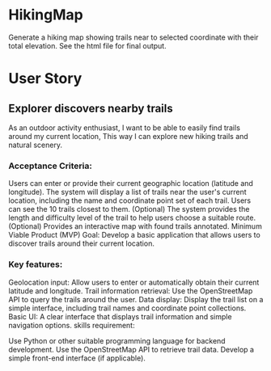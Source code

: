 # HikingMap
Generate a hiking map showing trails near to selected coordinate with their total elevation. See the html file for final output.


# User Story
## Explorer discovers nearby trails

As an outdoor activity enthusiast,
I want to be able to easily find trails around my current location,
This way I can explore new hiking trails and natural scenery.

### Acceptance Criteria:

Users can enter or provide their current geographic location (latitude and longitude).
The system will display a list of trails near the user's current location, including the name and coordinate point set of each trail.
Users can see the 10 trails closest to them.
(Optional) The system provides the length and difficulty level of the trail to help users choose a suitable route.
(Optional) Provides an interactive map with found trails annotated.
Minimum Viable Product (MVP)
Goal: Develop a basic application that allows users to discover trails around their current location.

### Key features:

Geolocation input: Allow users to enter or automatically obtain their current latitude and longitude.
Trail information retrieval: Use the OpenStreetMap API to query the trails around the user.
Data display: Display the trail list on a simple interface, including trail names and coordinate point collections.
Basic UI: A clear interface that displays trail information and simple navigation options.
skills requirement:

Use Python or other suitable programming language for backend development.
Use the OpenStreetMap API to retrieve trail data.
Develop a simple front-end interface (if applicable).
